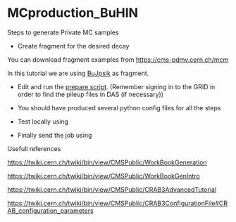 # MCproduction_BuHIN

Steps to generate Private MC samples

* Create fragment for the desired decay

You can download fragment examples from https://cms-pdmv.cern.ch/mcm

In this tutorial we are using [BuJpsik](BuJpsik_Pythia8_8p16TeV_TuneCUETP8M1_cfi.py) as fragment.

* Edit and run the [prepare script](prepare-BuJpsiK_MCHIN_2016.sh). (Remember signing in to the GRID in order to find the pileup files in DAS (if necessary))

* You should have produced several python config files for all the steps

* Test locally using 

* Finally send the job using 


Usefull references

https://twiki.cern.ch/twiki/bin/view/CMSPublic/WorkBookGeneration

https://twiki.cern.ch/twiki/bin/view/CMSPublic/WorkBookGenIntro

https://twiki.cern.ch/twiki/bin/view/CMSPublic/CRAB3AdvancedTutorial

https://twiki.cern.ch/twiki/bin/view/CMSPublic/CRAB3ConfigurationFile#CRAB_configuration_parameters